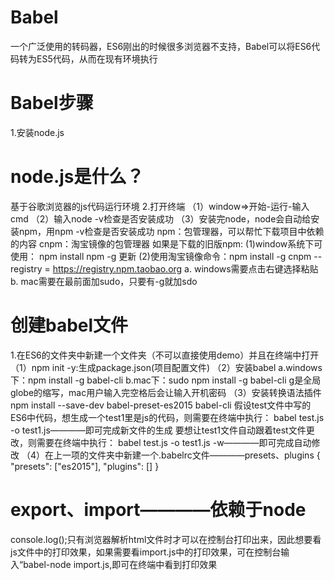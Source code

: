 # Babel
一个广泛使用的转码器，ES6刚出的时候很多浏览器不支持，Babel可以将ES6代码转为ES5代码，从而在现有环境执行

# Babel步骤
1.安装node.js
# node.js是什么？
基于谷歌浏览器的js代码运行环境
2.打开终端
（1）window=>开始-运行-输入cmd
（2）输入node -v检查是否安装成功
（3）安装完node，node会自动给安装npm，用npm -v检查是否安装成功
npm：包管理器，可以帮忙下载项目中依赖的内容
cnpm：淘宝镜像的包管理器
如果是下载的旧版npm:
(1)window系统下可使用： npm install npm -g 更新
(2)使用淘宝镜像命令：npm install -g cnpm --registry = https://registry.npm.taobao.org 
a. windows需要点击右键选择粘贴
b. mac需要在最前面加sudo，只要有-g就加sdo
# 创建babel文件
1.在ES6的文件夹中新建一个文件夹（不可以直接使用demo）并且在终端中打开
（1）npm init -y:生成package.json(项目配置文件)
（2）安装babel
a.windows下：npm install -g babel-cli
b.mac下：sudo npm install -g babel-cli
g是全局globe的缩写，mac用户输入完空格后会让输入开机密码
（3）安装转换语法插件
npm install --save-dev babel-preset-es2015 babel-cli
假设test文件中写的ES6中代码，想生成一个test1里是js的代码，则需要在终端中执行：
babel test.js -o test1.js————即可完成新文件的生成
要想让test1文件自动跟着test文件更改，则需要在终端中执行：
babel test.js -o test1.js -w————即可完成自动修改
（4）在上一项的文件夹中新建一个.babelrc文件————presets、plugins
{
  "presets": ["es2015"],
  "plugins": []
}

# export、import————依赖于node
console.log();只有浏览器解析html文件时才可以在控制台打印出来，因此想要看js文件中的打印效果，如果需要看import.js中的打印效果，可在控制台输入“babel-node import.js,即可在终端中看到打印效果






